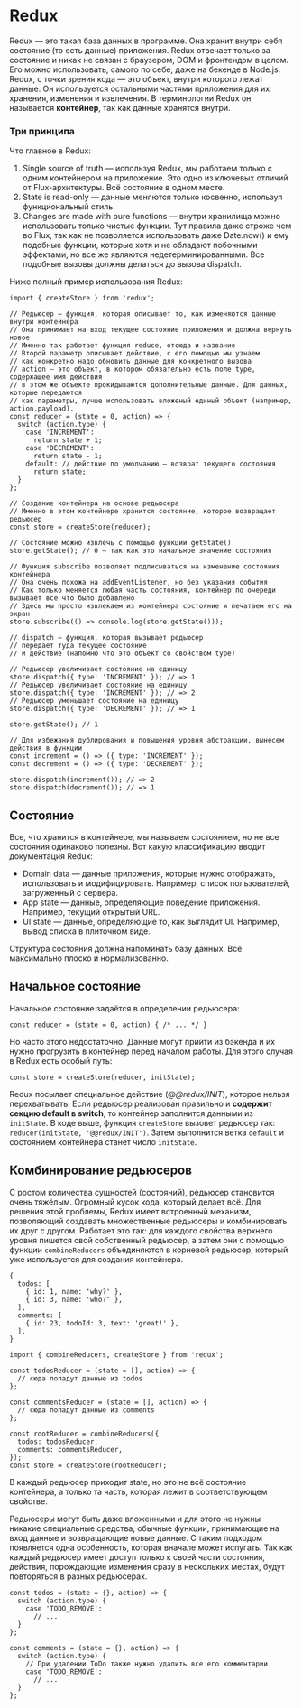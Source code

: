 # Redux

Redux — это такая база данных в программе. Она хранит внутри себя состояние (то есть данные) приложения. 
Redux отвечает только за состояние и никак не связан с браузером, DOM и фронтендом в целом. 
Его можно использовать, самого по себе, даже на бекенде в Node.js.
Redux, с точки зрения кода — это объект, внутри которого лежат данные. 
Он используется остальными частями приложения для их хранения, изменения и извлечения. 
В терминологии Redux он называется **контейнер**, так как данные хранятся внутри.

### Три принципа

Что главное в Redux:

  1. Single source of truth — используя Redux, мы работаем только с одним контейнером на приложение. 
  Это одно из ключевых отличий от Flux-архитектуры. Всё состояние в одном месте.
  1. State is read-only — данные меняются только косвенно, используя функциональный стиль.
  1. Changes are made with pure functions — внутри хранилища можно использовать только чистые функции. 
  Тут правила даже строже чем во Flux, так как не позволяется использовать даже Date.now() и ему подобные функции, 
  которые хотя и не обладают побочными эффектами, но все же являются недетерминированными. 
  Все подобные вызовы должны делаться до вызова dispatch.

Ниже полный пример использования Redux:

    import { createStore } from 'redux';

    // Редьюсер – функция, которая описывает то, как изменяются данные внутри контейнера
    // Она принимает на вход текущее состояние приложения и должна вернуть новое
    // Именно так работает функция reduce, отсюда и название
    // Второй параметр описывает действие, с его помощью мы узнаем
    // как конкретно надо обновить данные для конкретного вызова
    // action — это объект, в котором обязательно есть поле type, содержащее имя действия
    // в этом же объекте прокидываются дополнительные данные. Для данных, которые передаются
    // как параметры, лучше использовать вложеный единый объект (например, action.payload).
    const reducer = (state = 0, action) => {
      switch (action.type) {
        case 'INCREMENT':
          return state + 1;
        case 'DECREMENT':
          return state - 1;
        default: // действие по умолчанию – возврат текущего состояния
          return state;
      }
    };

    // Создание контейнера на основе редьюсера
    // Именно в этом контейнере хранится состояние, которое возвращает редьюсер
    const store = createStore(reducer);

    // Состояние можно извлечь с помощью функции getState()
    store.getState(); // 0 – так как это начальное значение состояния

    // Функция subscribe позволяет подписываться на изменение состояния контейнера
    // Она очень похожа на addEventListener, но без указания события
    // Как только меняется любая часть состояния, контейнер по очереди вызывает все что было добавлено
    // Здесь мы просто извлекаем из контейнера состояние и печатаем его на экран
    store.subscribe(() => console.log(store.getState()));

    // dispatch – функция, которая вызывает редьюсер
    // передает туда текущее состояние
    // и действие (напомню что это объект со свойством type)

    // Редьюсер увеличивает состояние на единицу 
    store.dispatch({ type: 'INCREMENT' }); // => 1
    // Редьюсер увеличивает состояние на единицу 
    store.dispatch({ type: 'INCREMENT' }); // => 2
    // Редьюсер уменьшает состояние на единицу 
    store.dispatch({ type: 'DECREMENT' }); // => 1

    store.getState(); // 1

    // Для избежания дублирования и повышения уровня абстракции, вынесем действия в функции
    const increment = () => ({ type: 'INCREMENT' });
    const decrement = () => ({ type: 'DECREMENT' });

    store.dispatch(increment()); // => 2
    store.dispatch(decrement()); // => 1

## Состояние

Все, что хранится в контейнере, мы называем состоянием, но не все состояния одинаково полезны. Вот какую классификацию вводит документация Redux:

  * Domain data — данные приложения, которые нужно отображать, использовать и модифицировать. Например, список пользователей, загруженный с сервера.
  * App state — данные, определяющие поведение приложения. Например, текущий открытый URL.
  * UI state — данные, определяющие то, как выглядит UI. Например, вывод списка в плиточном виде.

Структура состояния должна напоминать базу данных. Всё максимально плоско и нормализованно.


## Начальное состояние

Начальное состояние задаётся в определении редьюсера:

    const reducer = (state = 0, action) { /* ... */ }

Но часто этого недостаточно. Данные могут прийти из бэкенда и их нужно прогрузить в контейнер перед началом работы. Для этого случая в Redux есть особый путь:

    const store = createStore(reducer, initState);

Redux посылает специальное действие (*@@redux/INIT*), которое нельзя перехватывать. 
Если редьюсер реализован правильно и **содержит секцию default в switch**, то контейнер заполнится данными из `initState`. 
В коде выше, функция `createStore` вызовет редьюсер так: `reducer(initState, '@@redux/INIT')`. Затем выполнится ветка `default` и состоянием контейнера станет число `initState`.

## Комбинирование редьюсеров

С ростом количества сущностей (состояний), редьюсер становится очень тяжёлым. Огромный кусок кода, который делает всё.
Для решения этой проблемы, Redux имеет встроенный механизм, позволяющий создавать множественные редьюсеры и комбинировать их друг с другом.
Работает это так: для каждого свойства верхнего уровня пишется свой собственный редьюсер, а затем они с помощью функции `combineReducers` объединяются в корневой редьюсер, который уже используется для создания контейнера.

    {
      todos: [
        { id: 1, name: 'why?' },
        { id: 3, name: 'who?' },
      ],
      comments: [
        { id: 23, todoId: 3, text: 'great!' },
      ],
    }

    import { combineReducers, createStore } from 'redux';

    const todosReducer = (state = [], action) => {
      // сюда попадут данные из todos
    };

    const commentsReducer = (state = [], action) => {
      // сюда попадут данные из comments
    };

    const rootReducer = combineReducers({
      todos: todosReducer,
      comments: commentsReducer,
    });
    const store = createStore(rootReducer);
    
В каждый редьюсер приходит state, но это не всё состояние контейнера, а только та часть, которая лежит в соответствующем свойстве.

Редьюсеры могут быть даже вложенными и для этого не нужны никакие специальные средства, обычные функции, принимающие на вход данные и возвращающие новые данные.
С таким подходом появляется одна особенность, которая вначале может испугать. Так как каждый редьюсер имеет доступ только к своей части состояния, действия, порождающие изменения сразу в нескольких местах, будут повторяться в разных редьюсерах.

    const todos = (state = {}, action) => {
      switch (action.type) {
        case 'TODO_REMOVE':
          // ...
      }
    };

    const comments = (state = {}, action) => {
      switch (action.type) {
        // При удалении ToDo также нужно удалить все его комментарии
        case 'TODO_REMOVE':
          // ...
      }
    };

